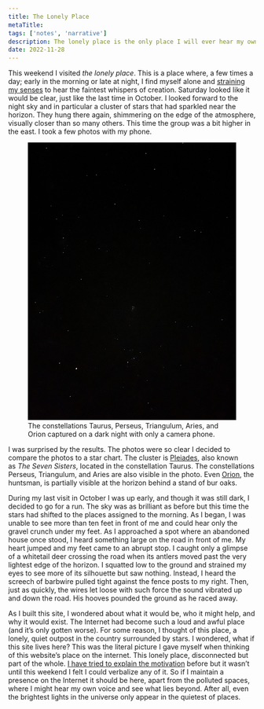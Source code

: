 ```yaml
---
title: The Lonely Place
metaTitle: 
tags: ['notes', 'narrative']
description: The lonely place is the only place I will ever hear my own voice.
date: 2022-11-28
---
```

This weekend I visited *the lonely place*. This is a place where, a few times a day; early in the morning or late at night, I find myself alone and [straining my senses](/notes/2021/december-27-2020/) to hear the faintest whispers of creation. Saturday looked like it would be clear, just like the last time in October. I looked forward to the night sky and in particular a cluster of stars that had sparkled near the horizon. They hung there again, shimmering on the edge of the atmosphere, visually closer than so many others. This time the group was a bit higher in the east. I took a few photos with my phone.

<figure>
<img src="the-lonely-place-sky.jpg" alt="The stars in the eastern sky in November. The constellations Taurus, Perseus, Triangulum, Aries, and Orion" />
<figcaption>The constellations Taurus, Perseus, Triangulum, Aries, and Orion captured on a dark night with only a camera phone.</figcaption>
</figure>

I was surprised by the results. The photos were so clear I decided to compare the photos to a star chart. The cluster is [Pleiades](https://en.m.wikipedia.org/wiki/Pleiades), also known as *The Seven Sisters*, located in the constellation Taurus. The constellations Perseus, Triangulum, and Aries are also visible in the photo. Even [Orion](https://en.m.wikipedia.org/wiki/Orion_(constellation)), the huntsman, is partially visible at the horizon behind a stand of bur oaks.

During my last visit in October I was up early, and though it was still dark, I decided to go for a run. The sky was as brilliant as before but this time the stars had shifted to the places assigned to the morning. As I began, I was unable to see more than ten feet in front of me and could hear only the gravel crunch under my feet. As I approached a spot where an abandoned house once stood, I heard something large on the road in front of me. My heart jumped and my feet came to an abrupt stop. I caught only a glimpse of a whitetail deer crossing the road when its antlers moved past the very lightest edge of the horizon. I squatted low to the ground and strained my eyes to see more of its silhouette but saw nothing. Instead, I heard the screech of barbwire pulled tight against the fence posts to my right. Then, just as quickly, the wires let loose with such force the sound vibrated up and down the road. His hooves pounded the ground as he raced away.

As I built this site, I wondered about what it would be, who it might help, and why it would exist. The Internet had become such a loud and awful place (and it’s only gotten worse). For some reason, I thought of this place, a lonely, quiet outpost in the country surrounded by stars. I wondered, what if this site lives here? This was the literal picture I gave myself when thinking of this website’s place on the internet. This lonely place, disconnected but part of the whole. [I have tried to explain the motivation](/notes/2020/website-launch/) before but it wasn’t until this weekend I felt I could verbalize any of it. So if I maintain a presence on the Internet it should be here, apart from the polluted spaces, where I might hear my own voice and see what lies beyond. After all, even the brightest lights in the universe only appear in the quietest of places.